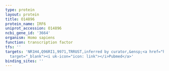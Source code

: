 ```yaml
---
type: protein
layout: protein
title: O14896
protein_name: IRF6
uniprot_accession: O14896
ncbi_gene_id: '3664'
organism: Homo sapiens
function: transcription factor
tfs: ''
targets: 'NR1H4,Q96RI1,9971,TRRUST,inferred by curator,&ensp;<a href="https://www.ncbi.nlm.nih.gov/pubmed/?term=12525500%5Buid%5D"
  target="_blank"><i uk-icon="icon: link"></i>Pubmed</a>'
binding_sites: ''
---
```

